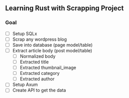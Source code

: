 ## Learning Rust with Scrapping Project

### Goal

- [ ] Setup SQLx
- [ ] Scrap any wordpress blog
- [ ] Save into database (page model/table)
- [ ] Extract article body (post model/table)
  - [ ] Normalized body
  - [ ] Extracted title
  - [ ] Extracted thumbnail_image
  - [ ] Extracted category
  - [ ] Extracted author
- [ ] Setup Axum
- [ ] Create API to get the data
